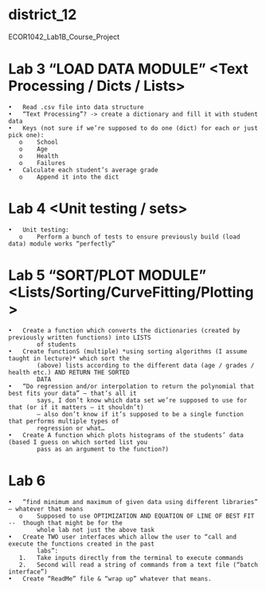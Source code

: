 # district_12
ECOR1042_Lab1B_Course_Project

# Lab 3 “LOAD DATA MODULE” <Text Processing / Dicts / Lists>
    •	Read .csv file into data structure
    •	“Text Processing”? -> create a dictionary and fill it with student data
    •	Keys (not sure if we’re supposed to do one (dict) for each or just pick one):
       o	School
       o	Age
       o	Health
       o	Failures
    •	Calculate each student’s average grade
       o	Append it into the dict
   
# Lab 4 <Unit testing / sets>
    •	Unit testing:
       o	Perform a bunch of tests to ensure previously build (load data) module works “perfectly”

# Lab 5 “SORT/PLOT MODULE” <Lists/Sorting/CurveFitting/Plotting>
    •	Create a function which converts the dictionaries (created by previously written functions) into LISTS
            of students
    •	Create functionS (multiple) *using sorting algorithms (I assume taught in lecture)* which sort the
            (above) lists according to the different data (age / grades / health etc.) AND RETURN THE SORTED
            DATA
    •	“Do regression and/or interpolation to return the polynomial that best fits your data” – that’s all it
            says, I don’t know which data set we’re supposed to use for that (or if it matters – it shouldn’t)
            – also don’t know if it’s supposed to be a single function that performs multiple types of 
            regression or what…
    •	Create A function which plots histograms of the students’ data (based I guess on which sorted list you
            pass as an argument to the function?)

# Lab 6
    •	“find minimum and maximum of given data using different libraries” – whatever that means
       o	Supposed to use OPTIMIZATION AND EQUATION OF LINE OF BEST FIT --  though that might be for the 
            whole lab not just the above task
    •	Create TWO user interfaces which allow the user to “call and execute the functions created in the past
            labs”:
       1.	Take inputs directly from the terminal to execute commands
       2.	Second will read a string of commands from a text file (“batch interface”)
    •	Create “ReadMe” file & “wrap up” whatever that means.
